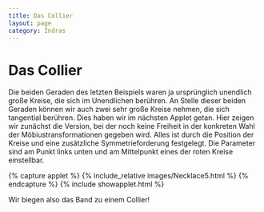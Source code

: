 ```yaml
---
title: Das Collier
layout: page
category: Indras
---
```


# Das Collier

Die beiden Geraden des letzten Beispiels waren ja ursprünglich unendlich große Kreise, die sich im Unendlichen berühren. An Stelle dieser beiden Geraden können wir auch zwei sehr große Kreise nehmen, die sich tangential berühren. Dies haben wir im nächsten Applet getan. Hier zeigen wir zunächst die Version, bei der noch keine Freiheit in der konkreten Wahl der Möbiustransformationen gegeben wird. Alles ist durch die Position der Kreise und eine zusätzliche Symmetrieforderung festgelegt. Die Parameter sind am Punkt links unten und am Mittelpunkt eines der roten Kreise einstellbar.

{% capture applet %} {% include_relative images/Necklace5.html %} {% endcapture %}
{% include showapplet.html %}

Wir biegen also das Band zu einem Collier!
